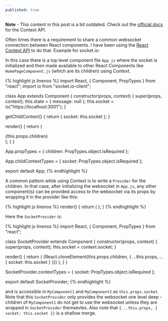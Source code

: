 ```yaml
---
published: true
---
```


**Note** - This content in this post is a bit outdated. Check out the [official docs](https://reactjs.org/docs/context.html) for the Context API.

Often times there is a requirement to share a common websocket connection between React components. I have been using the [React Context API](https://facebook.github.io/react/docs/context.html) to do that. Example for socket.io:

In this case there is a top level component file `App.js` where the socket is initialized and then made available to other React Components like `HomePageComponent.js` (which are its children) using Context.

{% highlight js linenos %}
import React, { Component, PropTypes } from "react";
import io from "socket.io-client";

class App extends Component {
  constructor(props, context) {
    super(props, context);
    this.state = {
      message: null
    };
    this.socket = io("https://localhost:3001");
  }

  getChildContext() {
    return {
      socket: this.socket
    };
  }

  render() {
    return (
      <div>
        {this.props.children}
      </div>
    );
  }
}

App.propTypes = {
  children: PropTypes.object.isRequired
};

App.childContextTypes = {
  socket: PropTypes.object.isRequired
};

export default App;
{% endhighlight %}

A common pattern while using Context is to write a `Provider` for the children. In that case, after initializing the websocket in `App.js`, any other component(s) can be provided access to the websocket via its props by wrapping it in the provider like this:

{% highlight js linenos %}
render() {
  return (
    <SocketProvider>
      <MyComponent1 />
      <MyComponent2 />
    </SocketProvider> 
  );
}
{% endhighlight %}

Here the `SocketProvider` is:

{% highlight js linenos %}
import React, { Component, PropTypes } from "react";

class SocketProvider extends Component {
  constructor(props, context) {
    super(props, context);
    this.socket = context.socket;
  }

  render() {
    return (
      <span>
        {React.cloneElement(this.props.children, {
          ...this.props,
          ...{ socket: this.socket }
        })}
      </span>
    );
  }
}

SocketProvider.contextTypes = {
  socket: PropTypes.object.isRequired
};

export default SocketProvider;
{% endhighlight %}

and is accessible in `MyComponent1` and `MyComponent2` as `this.props.socket`. Note that this `SocketProvider` only provides the websocket one level deep - children of `MyComponent1` do not get to use the websocket unless they are wrapped in `SocketProvider` themsevles. Also note that `{...this.props, { socket: this.socket }}` is a shallow merge.
